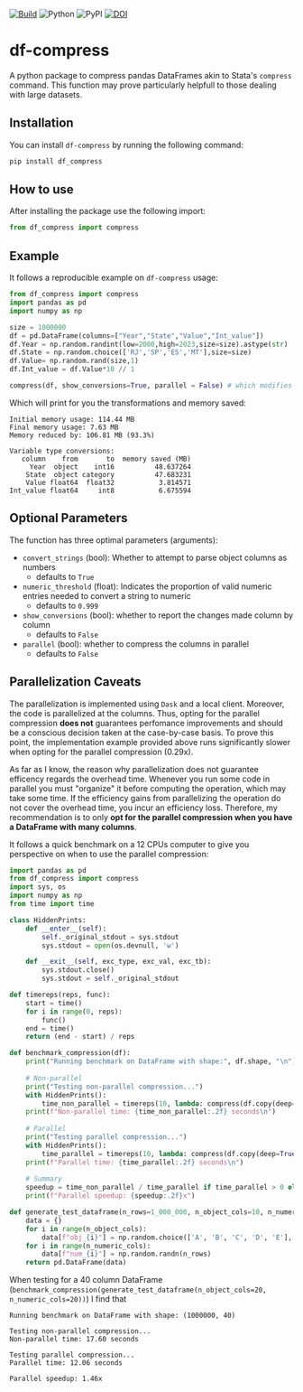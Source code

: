 [![Build](https://github.com/phchavesmaia/df-compress/actions/workflows/main.yaml/badge.svg)](https://github.com/phchavesmaia/df-compress/actions/workflows/main.yaml) 
![Python](https://img.shields.io/badge/python-3.13-blue.svg)
![PyPI](https://img.shields.io/pypi/v/df-compress?label=pypi%20package)
[![DOI](https://zenodo.org/badge/960013907.svg)](https://doi.org/10.5281/zenodo.15148480)

# df-compress
A python package to compress pandas DataFrames akin to Stata's `compress` command. This function may prove particularly helpfull to those dealing with large datasets.

## Installation
You can install `df-compress` by running the following command:
```python
pip install df_compress
```

## How to use
After installing the package use the following import: 
```python
from df_compress import compress
```

## Example
It follows a reproducible example on `df-compress` usage:
```python
from df_compress import compress
import pandas as pd
import numpy as np

size = 1000000
df = pd.DataFrame(columns=["Year","State","Value","Int_value"])
df.Year = np.random.randint(low=2000,high=2023,size=size).astype(str)
df.State = np.random.choice(['RJ','SP','ES','MT'],size=size)
df.Value= np.random.rand(size,1)
df.Int_value = df.Value*10 // 1

compress(df, show_conversions=True, parallel = False) # which modifies the original DataFrame without needing to reassign it
```
Which will print for you the transformations and memory saved:
```
Initial memory usage: 114.44 MB
Final memory usage: 7.63 MB
Memory reduced by: 106.81 MB (93.3%)

Variable type conversions:
   column    from       to  memory saved (MB)
     Year  object    int16          48.637264
    State  object category          47.683231
    Value float64  float32           3.814571
Int_value float64     int8           6.675594
```

## Optional Parameters
The function has three optimal parameters (arguments):
  - `convert_strings` (bool): Whether to attempt to parse object columns as numbers
    - defaults to `True`
  - `numeric_threshold` (float): Indicates the proportion of valid numeric entries needed to convert a string to numeric
    - defaults to `0.999`   
  - `show_conversions` (bool): whether to report the changes made column by column
    - defaults to `False`
  - `parallel` (bool): whether to compress the columns in parallel
    - defaults to `False`

## Parallelization Caveats
The parallelization is implemented using `Dask` and a local client. Moreover, the code is parallelized at the columns. Thus, opting for the parallel compression **does not** guarantees perfomance improvements and should be a conscious decision taken at the case-by-case basis. To prove this point, the implementation example provided above runs significantly slower when opting for the parallel compression (0.29x).

As far as I know, the reason why parallelization does not guarantee efficency regards the overhead time. Whenever you run some code in parallel you must "organize" it before computing the operation, which may take some time. If the efficiency gains from parallelizing the operation do not cover the overhead time, you incur an efficiency loss. Therefore, my recommendation is to only **opt for the parallel compression when you have a DataFrame with many columns**.

It follows a quick benchmark on a 12 CPUs computer to give you perspective on when to use the parallel compression:
```python
import pandas as pd
from df_compress import compress
import sys, os
import numpy as np
from time import time

class HiddenPrints:
    def __enter__(self):
        self._original_stdout = sys.stdout
        sys.stdout = open(os.devnull, 'w')

    def __exit__(self, exc_type, exc_val, exc_tb):
        sys.stdout.close()
        sys.stdout = self._original_stdout

def timereps(reps, func):
    start = time()
    for i in range(0, reps):
        func()
    end = time()
    return (end - start) / reps

def benchmark_compression(df):
    print("Running benchmark on DataFrame with shape:", df.shape, "\n")
    
    # Non-parallel
    print("Testing non-parallel compression...")
    with HiddenPrints():
        time_non_parallel = timereps(10, lambda: compress(df.copy(deep=True), parallel=False, show_conversions=False))
    print(f"Non-parallel time: {time_non_parallel:.2f} seconds\n")
    
    # Parallel
    print("Testing parallel compression...")
    with HiddenPrints():
        time_parallel = timereps(10, lambda: compress(df.copy(deep=True), parallel=True, show_conversions=False))
    print(f"Parallel time: {time_parallel:.2f} seconds\n")
    
    # Summary
    speedup = time_non_parallel / time_parallel if time_parallel > 0 else float('inf')
    print(f"Parallel speedup: {speedup:.2f}x")

def generate_test_dataframe(n_rows=1_000_000, n_object_cols=10, n_numeric_cols=10):
    data = {}
    for i in range(n_object_cols):
        data[f"obj_{i}"] = np.random.choice(['A', 'B', 'C', 'D', 'E'], size=n_rows)
    for i in range(n_numeric_cols):
        data[f"num_{i}"] = np.random.randn(n_rows)
    return pd.DataFrame(data)
```
When testing for a 40 column DataFrame (`benchmark_compression(generate_test_dataframe(n_object_cols=20, n_numeric_cols=20))`) I find that
```
Running benchmark on DataFrame with shape: (1000000, 40) 

Testing non-parallel compression...
Non-parallel time: 17.60 seconds

Testing parallel compression...
Parallel time: 12.06 seconds

Parallel speedup: 1.46x
```
